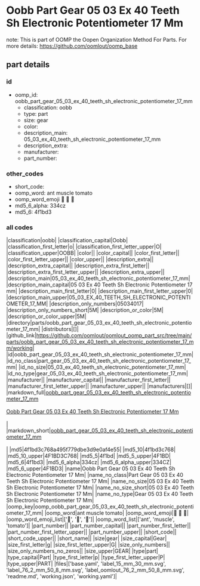 # Oobb Part Gear 05 03 Ex 40 Teeth Sh Electronic Potentiometer 17 Mm  

note: This is part of OOMP the Oopen Organization Method For Parts. For more details: https://github.com/oomlout/oomp_base

##  part details





### id
* oomp_id: oobb_part_gear_05_03_ex_40_teeth_sh_electronic_potentiometer_17_mm
  * classification: oobb
  * type: part
  * size: gear
  * color: 
  * description_main: 05_03_ex_40_teeth_sh_electronic_potentiometer_17_mm
  * description_extra: 
  * manufacturer: 
  * part_number: 

### other_codes
* short_code: 
* oomp_word: ant muscle tomato
* oomp_word_emoji :ant: :muscle: :tomato:
* md5_6_alpha: 334cz
* md5_6: 4f1bd3

### all codes 
|classification|oobb|
|classification_capital|Oobb|
|classification_first_letter|o|
|classification_first_letter_upper|O|
|classification_upper|OOBB|
|color||
|color_capital||
|color_first_letter||
|color_first_letter_upper||
|color_upper||
|description_extra||
|description_extra_capital||
|description_extra_first_letter||
|description_extra_first_letter_upper||
|description_extra_upper||
|description_main|05_03_ex_40_teeth_sh_electronic_potentiometer_17_mm|
|description_main_capital|05 03 Ex 40 Teeth Sh Electronic Potentiometer 17 mm|
|description_main_first_letter|0|
|description_main_first_letter_upper|0|
|description_main_upper|05_03_EX_40_TEETH_SH_ELECTRONIC_POTENTIOMETER_17_MM|
|description_only_numbers|05034017|
|description_only_numbers_short|5M|
|description_or_color|5M|
|description_or_color_upper|5M|
|directory|parts/oobb_part_gear_05_03_ex_40_teeth_sh_electronic_potentiometer_17_mm|
|distributors|[]|
|github_link|https://github.com/oomlout/oomlout_oomp_part_src/tree/main/parts/oobb_part_gear_05_03_ex_40_teeth_sh_electronic_potentiometer_17_mm/working|
|id|oobb_part_gear_05_03_ex_40_teeth_sh_electronic_potentiometer_17_mm|
|id_no_class|part_gear_05_03_ex_40_teeth_sh_electronic_potentiometer_17_mm|
|id_no_size|05_03_ex_40_teeth_sh_electronic_potentiometer_17_mm|
|id_no_type|gear_05_03_ex_40_teeth_sh_electronic_potentiometer_17_mm|
|manufacturer||
|manufacturer_capital||
|manufacturer_first_letter||
|manufacturer_first_letter_upper||
|manufacturer_upper||
|manufacturers|[]|
|markdown_full|[oobb_part_gear_05_03_ex_40_teeth_sh_electronic_potentiometer_17_mm](https://github.com/oomlout/oomlout_oomp_part_src/tree/main/parts/oobb_part_gear_05_03_ex_40_teeth_sh_electronic_potentiometer_17_mm/working)<br>[](https://github.com/oomlout/oomlout_oomp_part_src/tree/main/parts/oobb_part_gear_05_03_ex_40_teeth_sh_electronic_potentiometer_17_mm/working)<br>[Oobb Part Gear 05 03 Ex 40 Teeth Sh Electronic Potentiometer 17 Mm](https://github.com/oomlout/oomlout_oomp_part_src/tree/main/parts/oobb_part_gear_05_03_ex_40_teeth_sh_electronic_potentiometer_17_mm/working)<br><br>|
|markdown_short|[oobb_part_gear_05_03_ex_40_teeth_sh_electronic_potentiometer_17_mm](https://github.com/oomlout/oomlout_oomp_part_src/tree/main/parts/oobb_part_gear_05_03_ex_40_teeth_sh_electronic_potentiometer_17_mm/working)<br><br>|
|md5|4f1bd3c768a495f779dbe3d9e0af4e55|
|md5_10|4f1bd3c768|
|md5_10_upper|4F1BD3C768|
|md5_5|4f1bd|
|md5_5_upper|4F1BD|
|md5_6|4f1bd3|
|md5_6_alpha|334cz|
|md5_6_alpha_upper|334CZ|
|md5_6_upper|4F1BD3|
|name|Oobb Part Gear 05 03 Ex 40 Teeth Sh Electronic Potentiometer 17 Mm|
|name_no_class|Part Gear 05 03 Ex 40 Teeth Sh Electronic Potentiometer 17 Mm|
|name_no_size|05 03 Ex 40 Teeth Sh Electronic Potentiometer 17 Mm|
|name_no_size_short|05 03 Ex 40 Teeth Sh Electronic Potentiometer 17 Mm|
|name_no_type|Gear 05 03 Ex 40 Teeth Sh Electronic Potentiometer 17 Mm|
|oomp_key|oomp_oobb_part_gear_05_03_ex_40_teeth_sh_electronic_potentiometer_17_mm|
|oomp_word|ant muscle tomato|
|oomp_word_emoji|:ant: :muscle: :tomato:|
|oomp_word_emoji_list|[':ant:', ':muscle:', ':tomato:']|
|oomp_word_list|['ant', 'muscle', 'tomato']|
|part_number||
|part_number_capital||
|part_number_first_letter||
|part_number_first_letter_upper||
|part_number_upper||
|short_code||
|short_code_upper||
|short_name||
|size|gear|
|size_capital|Gear|
|size_first_letter|g|
|size_first_letter_upper|G|
|size_only_numbers||
|size_only_numbers_no_zeros||
|size_upper|GEAR|
|type|part|
|type_capital|Part|
|type_first_letter|p|
|type_first_letter_upper|P|
|type_upper|PART|
|files|['base.yaml', 'label_15_mm_30_mm.svg', 'label_76_2_mm_50_8_mm.svg', 'label_oomlout_76_2_mm_50_8_mm.svg', 'readme.md', 'working.json', 'working.yaml']|
